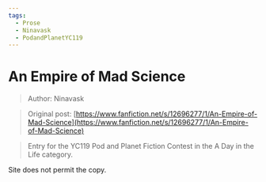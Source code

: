 ```yaml
---
tags:
  - Prose
  - Ninavask
  - PodandPlanetYC119
---
```


# An Empire of Mad Science

> Author: Ninavask

> Original post: [https://www.fanfiction.net/s/12696277/1/An-Empire-of-Mad-Science](https://www.fanfiction.net/s/12696277/1/An-Empire-of-Mad-Science)

> Entry for the YC119 Pod and Planet Fiction Contest in the A Day in the Life category.


Site does not permit the copy.